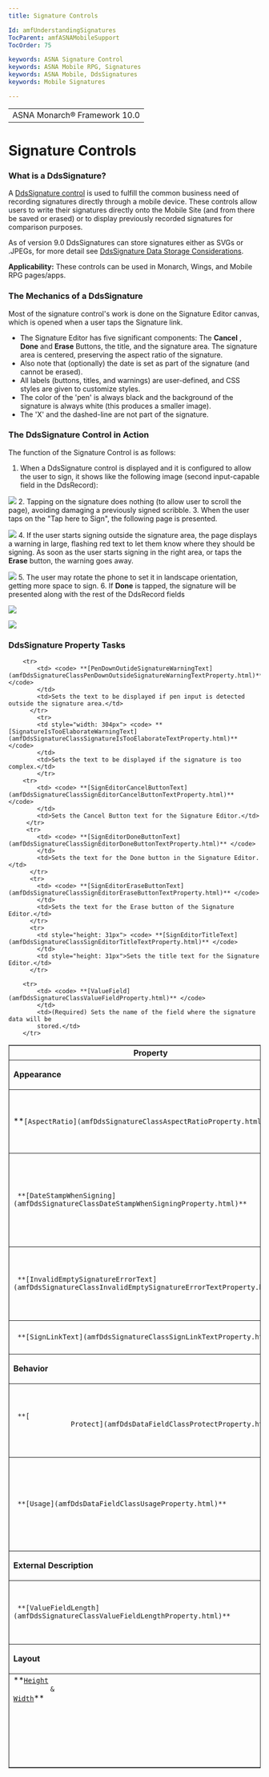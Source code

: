```yaml
---
title: Signature Controls

Id: amfUnderstandingSignatures
TocParent: amfASNAMobileSupport
TocOrder: 75

keywords: ASNA Signature Control
keywords: ASNA Mobile RPG, Signatures
keywords: ASNA Mobile, DdsSignatures
keywords: Mobile Signatures

---
```


<table>
			    <tr>
			      <td>
				   <span class="OH_MultiViewContainerPanelDhtmlTable">ASNA Monarch&#174; Framework 10.0</span></td>
			    </tr>
</table>

# Signature Controls

### What is a DdsSignature?
A [DdsSignature control](amfDdsSignatureClass.html) is used to fulfill the common business need of recording signatures directly through a mobile device. These controls allow users to write their signatures directly onto the Mobile Site (and from there be saved or erased) or to display previously recorded signatures for comparison purposes.<br/> 

As of version 9.0 DdsSignatures can store signatures either as SVGs or .JPEGs, for more detail see [DdsSignature Data Storage Considerations](amfUnderSignatureDataStorage.html).

**Applicability:** These controls can be used in Monarch, Wings, and Mobile RPG pages/apps.

### The Mechanics of a DdsSignature
Most of the signature control's work is done on the Signature Editor canvas, which is opened when a user taps the Signature link.

- The Signature Editor has five significant components: The **Cancel** , 
 **Done**  and **Erase**  Buttons, the title, and the signature area. The signature 
					area is centered, preserving the aspect ratio of the signature.
- Also note that (optionally) the date is set as part of the signature (and cannot be erased).
- All labels 
				(buttons, titles, and warnings) are user-defined, and CSS styles are given to customize 
				styles.
- The color of the 'pen' is always black and the background of the signature is always white (this produces 
				a smaller image).
- The 'X' and the dashed-line are not part of the signature.

### The DdsSignature Control in Action
The function of the Signature Control is as follows:

1. When a DdsSignature control is displayed and it is configured to allow the user to sign, it shows
					like the following image (second input-capable field in the DdsRecord):

![](Images/DdsSignature1.png)
2. Tapping on the signature does nothing (to allow user to scroll the page), avoiding damaging a previously 
					signed scribble.
3. When the user taps on the "Tap here to Sign", the following page is presented.

![](Images/DdsSignature2.png)
4. If the user starts signing outside the signature area, the page displays a warning in large, flashing
					red text to let them know where they should be signing. 
			    	As soon as the user starts signing in the right area, or taps the **Erase**  button, the 
					warning goes away.

![](Images/DdsSignatureRed.png)
5. The user may rotate the phone to set it in landscape orientation, getting more space to sign.
6. If **Done**  is tapped, the signature will be presented along with the rest of the DdsRecord fields

![](Images/DdsSignatureLast.png)

![](Images/DdsSignatureTasks.png)

### DdsSignature Property Tasks
<table class="TaskTable" border="1" cellspacing="0" cellpadding="0" width="637">
	  <tbody>
          <colgroup>
           <col width="30%" />
           <col width="70%" />
          </colgroup>
          <tr><th>Property</th>
          <th>Description</th>
          </tr>
		<tr>
            <td colspan="2" valign="top">

**Appearance** 
</td>
        </tr>
           <tr>
            <td> **<code>[AspectRatio](amfDdsSignatureClassAspectRatioProperty.html)</code>** 
            </td>
            <td>Sets the aspect ratio of the signature control.  Defaults to 3:1.</td>
          </tr>
			 <tr>
            <td> <code> **[DateStampWhenSigning](amfDdsSignatureClassDateStampWhenSigningProperty.html)** </code>
            </td>
            <td>Determines whether or not to display a watermark of the current date while the user is on the Signature Editor.</td>
          </tr>
		  <tr>
            <td> <code> **[InvalidEmptySignatureErrorText](amfDdsSignatureClassInvalidEmptySignatureErrorTextProperty.html)** </code>
            </td>
            <td>Sets the text to be displayed if the user accepts without 
			signing.</td>
          </tr>

		<tr>
            <td> <code> **[PenDownOutideSignatureWarningText](amfDdsSignatureClassPenDownOutsideSignatureWarningTextProperty.html)** </code>
            </td>
            <td>Sets the text to be displayed if pen input is detected outside the signature area.</td>
          </tr>
            <tr>
            <td style="width: 304px"> <code> **[SignatureIsTooElaborateWarningText](amfDdsSignatureClassSignatureIsTooElaborateTextProperty.html)** </code>
            </td>
            <td>Sets the text to be displayed if the signature is too complex.</td>
            </tr>
		<tr>
            <td> <code> **[SignEditorCancelButtonText](amfDdsSignatureClassSignEditorCancelButtonTextProperty.html)** </code>
            </td>
            <td>Sets the Cancel Button text for the Signature Editor.</td>
         </tr>
		 <tr>
            <td> <code> **[SignEditorDoneButtonText](amfDdsSignatureClassSignEditorDoneButtonTextProperty.html)** </code>
            </td>
            <td>Sets the text for the Done button in the Signature Editor.</td>
          </tr>
		  <tr>
            <td> <code> **[SignEditorEraseButtonText](amfDdsSignatureClassSignEditorEraseButtonTextProperty.html)** </code>
            </td>
            <td>Sets the text for the Erase button of the Signature Editor.</td>
          </tr>
		  <tr>
            <td style="height: 31px"> <code> **[SignEditorTitleText](amfDdsSignatureClassSignEditorTitleTextProperty.html)** </code>
            </td>
            <td style="height: 31px">Sets the title text for the Signature Editor.</td>
          </tr>
<tr>
            <td style="height: 31px"> <code> **[SignLinkText](amfDdsSignatureClassSignLinkTextProperty.html)** </code>
            </td>
            <td style="height: 31px">Sets the text on the Sign link.</td>
          </tr>
		<tr>
            <td colspan="2" valign="top" width="185">

**Behavior** 
</td>
        </tr>
<tr>
            <td><code> **[
              Protect](amfDdsDataFieldClassProtectProperty.html)** </code>
            </td>
            <td>Protects signature from user interaction. (Inherited from 
			DdsDataField.)</td>
          </tr>
<tr>
            <td> <code> **[Usage](amfDdsDataFieldClassUsageProperty.html)** </code>
            </td>
            <td>Specifies if this field is output-only, input-only (both), or hidden. (Inherited from DdsDataField.)</td>
          </tr>
		<tr>
            <td colspan="2" valign="top" width="185">

**External Description** 
</td>
        </tr>

        <tr>
			<td> <code> **[ValueField](amfDdsSignatureClassValueFieldProperty.html)** </code>
            </td>
            <td>(Required) Sets the name of the field where the signature data will be 
			stored.</td>
        </tr>
<tr>
            <td> <code> **[ValueFieldLength](amfDdsSignatureClassValueFieldLengthProperty.html)** </code></td>
            <td>Sets the length of the field where the signature data will be 
			stored.</td>
          </tr>
		<tr>
            <td colspan="2" valign="top" width="185">

**Layout** 
</td>
        </tr>
		<tr>
	<td valign="top" width="169">
 **<code><a href="http://msdn.microsoft.com/en-us/library/system.web.ui.webcontrols.webcontrol.height(v=vs.110).aspx">Height</a>
		 &amp; <br /><a href="http://msdn.microsoft.com/en-us/library/system.web.ui.webcontrols.webcontrol.width(v=vs.110).aspx">Width</a></code>** 
	</td>
	<td valign="top" width="468">
		These properties set the height and width of the control in whichever unit is specified (pixels, by default).</td>
</tr>
</tbody>
</table>

